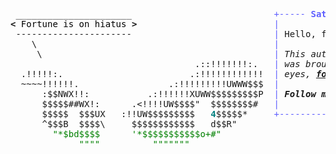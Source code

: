 <pre style="font-family:Menlo,'DejaVu Sans Mono',consolas,'Courier New',monospace"> ______________________                           <span style="color: #5f5fff; text-decoration-color: #5f5fff">+----- </span><span style="color: #5f5fff; text-decoration-color: #5f5fff; font-weight: bold">Saturday, 26 February 2022</span><span style="color: #5f5fff; text-decoration-color: #5f5fff"> -----+</span> <a href="https://www.informatik.uni-leipzig.de/~akiki/">Christopher Akiki</a>                
<span style="font-weight: bold">&lt;</span><span style="color: #000000; text-decoration-color: #000000"> Fortune is on hiatus </span><span style="font-weight: bold">&gt;</span>                          <span style="color: #5f5fff; text-decoration-color: #5f5fff">|</span>                                      <span style="color: #5f5fff; text-decoration-color: #5f5fff">|</span> ┣━━ Interests                    
 ----------------------                           <span style="color: #5f5fff; text-decoration-color: #5f5fff">|</span> Hello, friend.                       <span style="color: #5f5fff; text-decoration-color: #5f5fff">|</span> ┃   ┣━━ My cat                   
    \                                             <span style="color: #5f5fff; text-decoration-color: #5f5fff">|</span>                                      <span style="color: #5f5fff; text-decoration-color: #5f5fff">|</span> ┃   ┣━━ Representation Learning  
     \                                            <span style="color: #5f5fff; text-decoration-color: #5f5fff">|</span> <span style="font-style: italic">This auto-generated message panel </span>   <span style="color: #5f5fff; text-decoration-color: #5f5fff">|</span> ┃   ┣━━ Language Generation      
                                   .::!!!!!!!:.   <span style="color: #5f5fff; text-decoration-color: #5f5fff">|</span> <span style="font-style: italic">was brought to you by the </span><span style="font-weight: bold; font-style: italic"><a href="https://en.wikipedia.org/wiki/Cowsay">cowsay</a></span><span style="font-style: italic"> </span>    <span style="color: #5f5fff; text-decoration-color: #5f5fff">|</span> ┃   ┣━━ Text Mining              
  .!!!!!:.                        .:!!!!!!!!!!!!  <span style="color: #5f5fff; text-decoration-color: #5f5fff">|</span> <span style="font-style: italic">eyes, </span><span style="font-weight: bold; font-style: italic"><a href="https://en.wikipedia.org/wiki/Fortune_(Unix)">fortune</a></span><span style="font-style: italic"> and </span><span style="font-weight: bold; font-style: italic"><a href="https://github.com/willmcgugan/rich">Rich</a></span><span style="font-style: italic">. </span>             <span style="color: #5f5fff; text-decoration-color: #5f5fff">|</span> ┃   ┣━━ Dataset Creation         
  ~~~~!!!!!!.                 .:!!!!!!!!!UWWW$$$  <span style="color: #5f5fff; text-decoration-color: #5f5fff">|</span>                                      <span style="color: #5f5fff; text-decoration-color: #5f5fff">|</span> ┃   ┗━━ TODO                     
      :$$NWX!!:           .:!!!!!!XUWW$$$$$$$$$P  <span style="color: #5f5fff; text-decoration-color: #5f5fff">|</span> <span style="font-weight: bold; font-style: italic">Follow me on twitter: </span><span style="font-weight: bold; font-style: italic"><a href="https://twitter.com/christopher">@christopher</a></span>   <span style="color: #5f5fff; text-decoration-color: #5f5fff">|</span> ┣━━ Past Lives                   
      $$$$$##WX!:      .&lt;!!!!UW$$$$&quot;  $$$$$$$$#   <span style="color: #5f5fff; text-decoration-color: #5f5fff">|</span>                                      <span style="color: #5f5fff; text-decoration-color: #5f5fff">|</span> ┃   ┣━━ Sociocultural antropology
      $$$$$  $$$UX   :!!UW$$$$$$$$$   <span style="color: #008080; text-decoration-color: #008080; font-weight: bold">4</span>$$$$$*     <span style="color: #5f5fff; text-decoration-color: #5f5fff">+--------------------------------------+</span> ┃   ┗━━ Network Engineering      
      ^$$$B  $$$$\     $$$$$$$$$$$$   d$$R&quot;                                                ┣━━ Current Location             
        <span style="color: #008000; text-decoration-color: #008000">&quot;*$bd$$$$      &#x27;*$$$$$$$$$$$o+#&quot;</span>                                                   ┃   ┗━━ Leipzig, Germany         
             <span style="color: #008000; text-decoration-color: #008000">&quot;&quot;&quot;&quot;          &quot;&quot;&quot;&quot;&quot;&quot;&quot;</span>                                                         ┗━━ Previous Locations           
                                                                                               ┣━━ Durham, England          
                                                                                               ┗━━ Zouk Mikael, Lebanon     
</pre>
